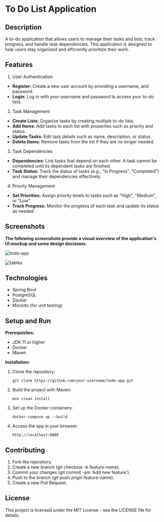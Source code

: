 # To Do List Application

## Description

A to-do application that allows users to manage their tasks and lists, track progress, and handle task dependencies. This application is designed to help users stay organized and efficiently prioritize their work.


## Features

1) User Authentication
- **Register:** Create a new user account by providing a username, and password.
- **Login:** Log in with your username and password to access your to-do lists.
2) Task Management
- **Create Lists:** Organize tasks by creating multiple to-do lists.
- **Add Items:** Add tasks to each list with properties such as priority and status.
- **Update Tasks:** Edit task details such as name, description, or status.
- **Delete Items:** Remove tasks from the list if they are no longer needed.
3) Task Dependencies
- **Dependencies:** Link tasks that depend on each other. A task cannot be completed until its dependent tasks are finished.
- **Task Status:** Track the status of tasks (e.g., "In Progress", "Completed") and manage their dependencies effectively.
4) Priority Management
- **Set Priorities:** Assign priority levels to tasks such as "High", "Medium", or "Low".
- **Track Progress:** Monitor the progress of each task and update its status as needed

## Screenshots

**The following screenshots provide a visual overview of the application's UI mockup and some design decisions.**


![todo-app](https://github.com/user-attachments/assets/3f93bca5-4e3a-4868-88ba-96e6612a4679)

![tables](https://github.com/user-attachments/assets/f286ce78-06a4-4ab3-9eff-ddd69b56cd5d)


## Technologies

- Spring Boot
- PostgreSQL
- Docker
- Mockito (for unit testing)

## Setup and Run

**Prerequisites:**

  - JDK 11 or higher
  - Docker
  - Maven

**Installation:**

1) Clone the repository:

       git clone https://github.com/your-username/todo-app.git

2) Build the project with Maven:

       mvn clean install

3) Set up the Docker containers:

       docker-compose up --build

4) Access the app in your browser:

       http://localhost:8080


## Contributing

1) Fork the repository.
2) Create a new branch (git checkout -b feature-name).
3) Commit your changes (git commit -am 'Add new feature').
4) Push to the branch (git push origin feature-name).
5) Create a new Pull Request.


## License

This project is licensed under the MIT License - see the LICENSE file for details.
